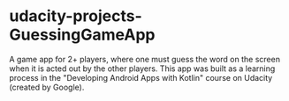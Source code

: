 # udacity-projects-GuessingGameApp

A game app for 2+ players, where one must guess the word on the screen when it is acted out by the other players.
This app was built as a learning process in the "Developing Android Apps with Kotlin" course on Udacity (created by Google).
